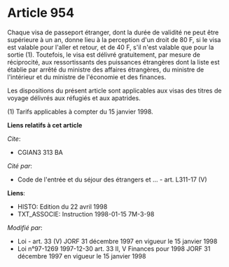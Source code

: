 # Article 954

Chaque visa de passeport étranger, dont la durée de validité ne peut être supérieure à un an, donne lieu à la perception d'un
droit de 80 F, si le visa est valable pour l'aller et retour, et de 40 F, s'il n'est valable que pour la sortie (1).
Toutefois, le visa est délivré gratuitement, par mesure de réciprocité, aux ressortissants des puissances étrangères dont la
liste est établie par arrêté du ministre des affaires étrangères, du ministre de l'intérieur et du ministre de l'économie et
des finances.

Les dispositions du présent article sont applicables aux visas des titres de voyage délivrés aux réfugiés et aux apatrides.

(1) Tarifs applicables à compter du 15 janvier 1998.

**Liens relatifs à cet article**

_Cite_:

  - CGIAN3 313 BA

_Cité par_:

  - Code de l'entrée et du séjour des étrangers et ... - art. L311-17 (V)

**Liens**:

  - HISTO: Edition du 22 avril 1998
  - TXT_ASSOCIE: Instruction 1998-01-15 7M-3-98

_Modifié par_:

  - Loi - art. 33 (V) JORF 31 décembre 1997 en vigueur le 15 janvier 1998
  - Loi n°97-1269 1997-12-30 art. 33 II, V Finances pour 1998 JORF 31 décembre 1997 en vigueur le 15 janvier 1998
